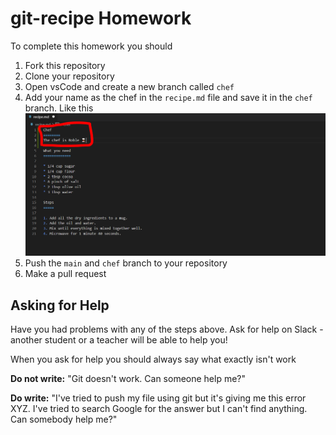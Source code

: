 # git-recipe Homework

To complete this homework you should

1. Fork this repository
2. Clone your repository
3. Open vsCode and create a new branch called `chef`
4. Add your name as the chef in the `recipe.md` file and save it in the `chef` branch. Like this 
![](/chef.PNG?raw=true)
5. Push the `main` and `chef` branch to your repository
6. Make a pull request

## Asking for Help

Have you had problems with any of the steps above. Ask for help on Slack - another student or a teacher will be able to help you!

When you ask for help you should always say what exactly isn't work

**Do not write:** "Git doesn't work. Can someone help me?"

**Do write:** "I've tried to push my file using git but it's giving me this error XYZ. I've tried to search Google for the answer but I can't find anything. Can somebody help me?"

